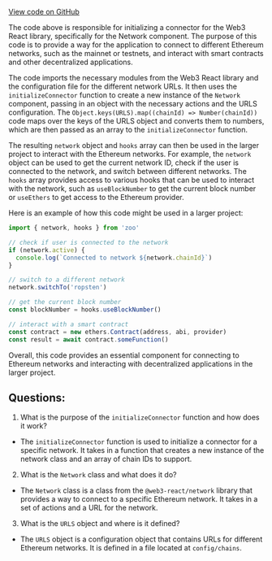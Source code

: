 [View code on GitHub](zoo-labs/zoo/blob/master/core/src/connectors/network.ts)

The code above is responsible for initializing a connector for the Web3 React library, specifically for the Network component. The purpose of this code is to provide a way for the application to connect to different Ethereum networks, such as the mainnet or testnets, and interact with smart contracts and other decentralized applications.

The code imports the necessary modules from the Web3 React library and the configuration file for the different network URLs. It then uses the `initializeConnector` function to create a new instance of the `Network` component, passing in an object with the necessary actions and the URLS configuration. The `Object.keys(URLS).map((chainId) => Number(chainId))` code maps over the keys of the URLS object and converts them to numbers, which are then passed as an array to the `initializeConnector` function.

The resulting `network` object and `hooks` array can then be used in the larger project to interact with the Ethereum networks. For example, the `network` object can be used to get the current network ID, check if the user is connected to the network, and switch between different networks. The `hooks` array provides access to various hooks that can be used to interact with the network, such as `useBlockNumber` to get the current block number or `useEthers` to get access to the Ethereum provider.

Here is an example of how this code might be used in a larger project:

```javascript
import { network, hooks } from 'zoo'

// check if user is connected to the network
if (network.active) {
  console.log(`Connected to network ${network.chainId}`)
}

// switch to a different network
network.switchTo('ropsten')

// get the current block number
const blockNumber = hooks.useBlockNumber()

// interact with a smart contract
const contract = new ethers.Contract(address, abi, provider)
const result = await contract.someFunction()
``` 

Overall, this code provides an essential component for connecting to Ethereum networks and interacting with decentralized applications in the larger project.
## Questions: 
 1. What is the purpose of the `initializeConnector` function and how does it work?
- The `initializeConnector` function is used to initialize a connector for a specific network. It takes in a function that creates a new instance of the network class and an array of chain IDs to support.

2. What is the `Network` class and what does it do?
- The `Network` class is a class from the `@web3-react/network` library that provides a way to connect to a specific Ethereum network. It takes in a set of actions and a URL for the network.

3. What is the `URLS` object and where is it defined?
- The `URLS` object is a configuration object that contains URLs for different Ethereum networks. It is defined in a file located at `config/chains`.